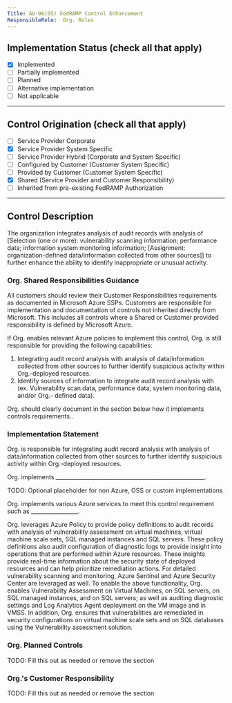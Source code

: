 ```yaml
---
Title: AU-06(05) FedRAMP Control Enhancement
ResponsibleRole:  Org. Roles
---
```

## Implementation Status (check all that apply)

* [x] Implemented
* [ ] Partially implemented
* [ ] Planned
* [ ] Alternative implementation
* [ ] Not applicable

---

## Control Origination (check all that apply)

* [ ] Service Provider Corporate
* [x] Service Provider System Specific
* [ ] Service Provider Hybrid (Corporate and System Specific)
* [ ] Configured by Customer (Customer System Specific)
* [ ] Provided by Customer (Customer System Specific)
* [x] Shared (Service Provider and Customer Responsibility)
* [ ] Inherited from pre-existing FedRAMP Authorization

---

## Control Description

The organization integrates analysis of audit records with analysis of [Selection (one or more): vulnerability scanning information; performance data; information system monitoring information; [Assignment: organization-defined data/information collected from other sources]] to further enhance the ability to identify inappropriate or unusual activity.

### Org. Shared Responsibilities Guidance

All customers should review their Customer Responsibilities requirements as documented in Microsoft Azure SSPs. Customers are responsible for implementation and documentation of controls not inherited directly from Microsoft. This includes all controls where a Shared or Customer provided responsibility is defined by Microsoft Azure.

If Org. enables relevant Azure policies to implement this control, Org. is still responsible for providing the following capabilities:

1. Integrating audit record analysis with analysis of data/information collected from other sources to further identify suspicious activity within Org.-deployed resources.
2. Identify sources of information to integrate audit record analysis with (ex. Vulnerability scan data, performance data, system monitoring data, and/or Org.- defined data).

Org. should clearly document in the section below how it implements controls requirements..

### Implementation Statement

Org. is responsible for integrating audit record analysis with analysis of data/information collected from other sources to further identify suspicious activity within Org.-deployed resources.

Org. implements ______________________________________________________.

TODO: Optional placeholder for non Azure, OSS or custom implementations

Org. implements various Azure services to meet this control requirement such as _________________.

Org. leverages Azure Policy to provide policy definitions to audit records with analysis of vulnerability assessment on virtual machines, virtual machine scale sets, SQL managed instances and SQL servers. These policy definitions also audit configuration of diagnostic logs to provide insight into operations that are performed within Azure resources. These insights provide real-time information about the security state of deployed resources and can help prioritize remediation actions. For detailed vulnerability scanning and monitoring, Azure Sentinel and Azure Security Center are leveraged as well.  To enable the above functionality, Org. enables Vulnerability Assessment on Virtual Machines, on SQL servers, on SQL managed instances, and on SQL servers; as well as auditing diagnostic settings and Log Analytics Agent deployment on the VM image and in VMSS.  In addition, Org. ensures that vulnerabilities are remediated in security configurations on virtual machine scale sets and on SQL databases using the Vulnerability assessment solution.

### Org. Planned Controls

TODO: Fill this out as needed or remove the section

### Org.'s Customer Responsibility

TODO: Fill this out as needed or remove the section
